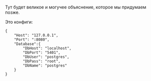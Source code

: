 Тут будет великое и могучее объяснение, которое мы придумаем позже.


Это конфиги:
```
{
    "Host": "127.0.0.1",
    "Port": ":8080",
    "Database":{
        "DbHost": "localhost",
        "DbPort": "5401",
        "DbUser": "postgres",
        "DbPass": "root",
        "DbName": "postgres"
    }
}
```
